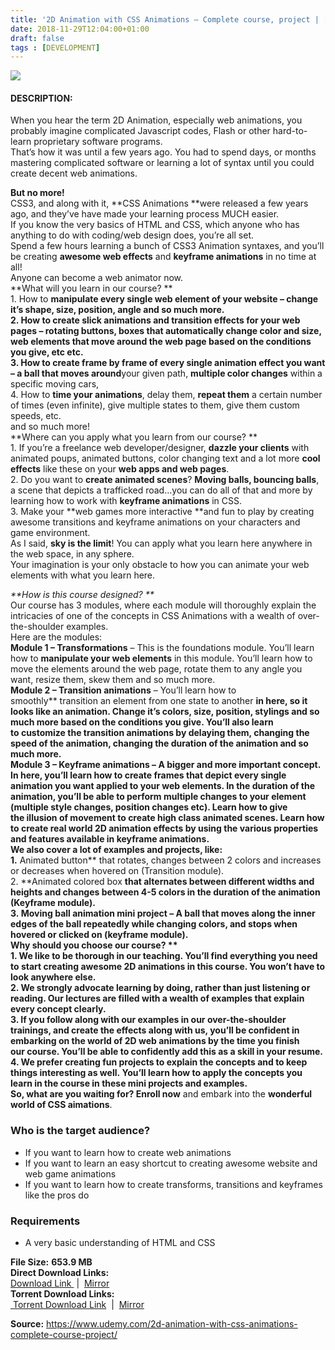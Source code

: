 ```yaml
---
title: '2D Animation with CSS Animations – Complete course, project | [ 99.99$ Course For Free ]'
date: 2018-11-29T12:04:00+01:00
draft: false
tags : [DEVELOPMENT]
---
```


[![](https://4.bp.blogspot.com/-Rxu2_0_Dsik/W__Ed0AE1YI/AAAAAAAAAQg/omthErOHkZobnU-35AaIo2ZvZ1YnWhNXACLcBGAs/s640/2D-Animation-with-CSS-Animations-Complete-course-project.jpg)](https://4.bp.blogspot.com/-Rxu2_0_Dsik/W__Ed0AE1YI/AAAAAAAAAQg/omthErOHkZobnU-35AaIo2ZvZ1YnWhNXACLcBGAs/s1600/2D-Animation-with-CSS-Animations-Complete-course-project.jpg)

#### DESCRIPTION:

When you hear the term 2D Animation, especially web animations, you probably imagine complicated Javascript codes, Flash or other hard-to-learn proprietary software programs.  
That’s how it was until a few years ago. You had to spend days, or months mastering complicated software or learning a lot of syntax until you could create decent web animations.  

**But no more!**  
CSS3, and along with it, **CSS Animations **were released a few years ago, and they’ve have made your learning process MUCH easier.  
If you know the very basics of HTML and CSS, which anyone who has anything to do with coding/web design does, you’re all set.  
Spend a few hours learning a bunch of CSS3 Animation syntaxes, and you’ll be creating **awesome web effects** and **keyframe animations** in no time at all!  
Anyone can become a web animator now.  
**What will you learn in our course? **  
1\. How to **manipulate **every single **web element** of your website – change it’s shape, size, position, angle and so much more.  
2\. How to **create slick animations and transition effects** for your **web pages** – rotating buttons, boxes that automatically change color and size, web elements that move around the web page based on the conditions you give, etc etc.  
3\. How to **create frame by frame** of every single animation effect you want –** a ball that moves around**your given path, **multiple color changes** within a specific moving cars,  
4\. How to **time your animations**, delay them, **repeat them** a certain number of times (even infinite), give multiple states to them, give them custom speeds, etc.  
and so much more!  
**Where can you apply what you learn from our course? **  
1\. If you’re a freelance web developer/designer, **dazzle your clients** with animated poups, animated buttons, color changing text and a lot more **cool effects** like these on your **web apps and web pages**.  
2\. Do you want to **create animated scenes**? **Moving balls, bouncing balls**, a scene that depicts a trafficked road…you can do all of that and more by learning how to work with **keyframe animations** in CSS.  
3\. Make your **web games more interactive **and fun to play by creating awesome transitions and keyframe animations on your characters and game environment.  
As I said, **sky is the limit**! You can apply what you learn here anywhere in the web space, in any sphere.  
Your imagination is your only obstacle to how you can animate your web elements with what you learn here.  
  
_**How is this course designed? **_  
Our course has 3 modules, where each module will thoroughly explain the intricacies of one of the concepts in CSS Animations with a wealth of over-the-shoulder examples.  
Here are the modules:  
**Module 1 – Transformations** – This is the foundations module. You’ll learn how to **manipulate your web elements** in this module. You’ll learn how to move the elements around the web page, rotate them to any angle you want, resize them, skew them and so much more.  
**Module 2 – Transition animations** – You’ll learn how to smoothly** transition an element from one state to another **in here, so it looks like an animation. Change it’s colors, size, position, stylings and so much more based on the conditions you give. You’ll also learn to **customize** the transition animations by delaying them, changing the speed of the animation, changing the duration of the animation and so much more.  
**Module 3 – Keyframe animations **– A bigger and more **important** concept. In here, you’ll learn how to **create frames** that depict every single animation you want applied to your web elements. In the duration of the animation, you’ll be able to perform multiple changes to your element (multiple style changes, position changes etc). Learn how to give the **illusion of movement** to create high class animated scenes. Learn how to create **real world**** 2D animation effects** by using the various properties and features available in keyframe animations.  
We also cover a lot of **examples and projects**, like:  
1.** Animated button** that rotates, changes between 2 colors and increases or decreases when hovered on (Transition module).  
2. **Animated colored box **that alternates between different widths and heights and changes between 4-5 colors in the duration of the animation (Keyframe module).  
3. **Moving ball animation mini project** – A ball that moves along the inner edges of the ball repeatedly while changing colors, and stops when hovered or clicked on (keyframe module).  
**Why should you choose our course? **  
1\. We like to be **thorough in our teaching**. You’ll find everything you need to start creating awesome 2D animations in this course. You won’t have to look anywhere else.  
2\. We strongly advocate **learning by doing**, rather than just listening or reading. Our lectures are filled with a **wealth of examples** that explain every concept clearly.  
3\. If you follow along with our examples in our **over-the-shoulder trainings**, and create the effects along with us, you’ll be confident in embarking on the world of 2D web animations by the time you finish our course. You’ll be able to confidently add this as a **skill in your resume**.  
4\. We prefer **creating fun projects to explain the concepts** and to keep things interesting as well. You’ll learn how to apply the concepts you learn in the course in these mini projects and examples.  
So, what are you waiting for?** Enroll now** and embark into the **wonderful world of CSS aimations**.  

### Who is the target audience?

*   If you want to learn how to create web animations
*   If you want to learn an easy shortcut to creating awesome website and web game animations
*   If you want to learn how to create transforms, transitions and keyframes like the pros do

### Requirements

*   A very basic understanding of HTML and CSS

**File Size:** **653.9 MB**  
**Direct Download Links:**  
[Download Link ](http://turboagram.com/18521555/2d-animation-with-css-animations-link1) |  [Mirror](http://turboagram.com/18521555/2d-animation-css-animations-link2)  
**Torrent Download Links:**  
[ Torrent Download Link](http://turboagram.com/18521555/2d-animation-css-animations-torrent1)  |  [Mirror](http://turboagram.com/18521555/2d-animation-css-animations-torrent2)  
  
**Source:** https://www.udemy.com/2d-animation-with-css-animations-complete-course-project/